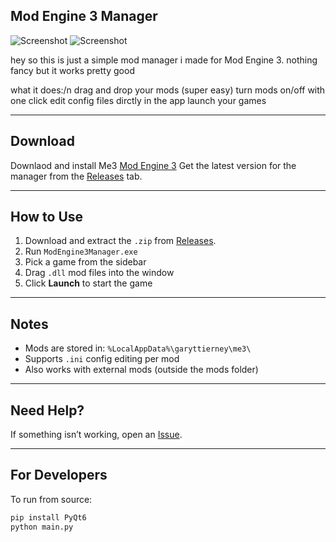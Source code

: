 ## Mod Engine 3 Manager


![Screenshot](https://i.ibb.co/GQygXRQF/Screenshot-2025-06-18-202933.png)
![Screenshot](https://i.ibb.co/nqDyCq2r/Screenshot-2025-06-18-205547.png)

hey so this is just a simple mod manager i made for Mod Engine 3. nothing fancy but it works pretty good


what it does:/n
drag and drop your mods (super easy)
turn mods on/off with one click
edit config files dirctly in the app
launch your games

---

## Download

Downlaod and install Me3 [Mod Engine 3](https://github.com/garyttierney/me3/releases/latest) 
Get the latest version for the manager from the [Releases](https://github.com/2pz/me3-manager/releases) tab.

---

## How to Use

1. Download and extract the `.zip` from [Releases](https://github.com/2pz/me3-manager/releases).
2. Run `ModEngine3Manager.exe`
3. Pick a game from the sidebar
4. Drag `.dll` mod files into the window
5. Click **Launch** to start the game

---

## Notes

- Mods are stored in: `%LocalAppData%\garyttierney\me3\`
- Supports `.ini` config editing per mod
- Also works with external mods (outside the mods folder)

---

## Need Help?

If something isn’t working, open an [Issue](https://github.com/2Pz/me3-manager/issues).

---

## For Developers

To run from source:

```bash
pip install PyQt6
python main.py
